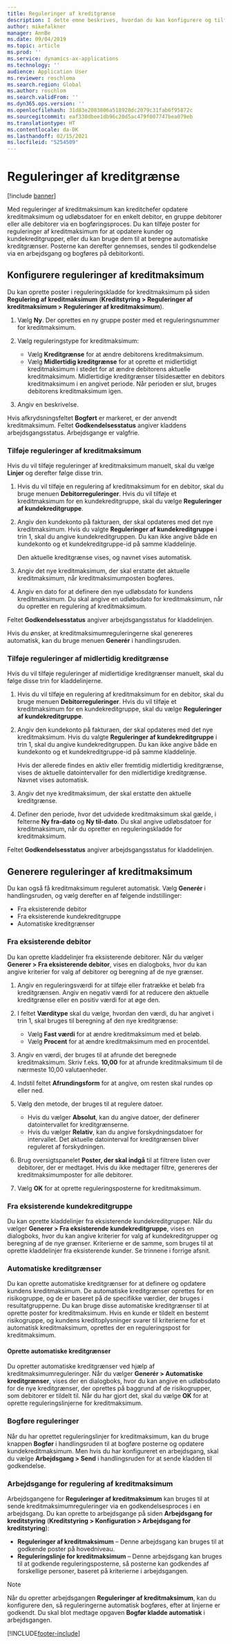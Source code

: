 ```yaml
---
title: Reguleringer af kreditgrænse
description: I dette emne beskrives, hvordan du kan konfigurere og tilføje reguleringer af kreditgrænser.
author: mikefalkner
manager: AnnBe
ms.date: 09/04/2019
ms.topic: article
ms.prod: ''
ms.service: dynamics-ax-applications
ms.technology: ''
audience: Application User
ms.reviewer: roschloma
ms.search.region: Global
ms.author: roschlom
ms.search.validFrom: ''
ms.dyn365.ops.version: ''
ms.openlocfilehash: 31d83e2083806a518928dc2079c31fab6f95872c
ms.sourcegitcommit: eaf330dbee1db96c20d5ac479f007747bea079eb
ms.translationtype: HT
ms.contentlocale: da-DK
ms.lasthandoff: 02/15/2021
ms.locfileid: "5254509"
---
```

# <a name="credit-limit-adjustments"></a>Reguleringer af kreditgrænse 

[!include [banner](../includes/banner.md)]

Med reguleringer af kreditmaksimum kan kreditchefer opdatere kreditmaksimum og udløbsdatoer for en enkelt debitor, en gruppe debitorer eller alle debitorer via en bogføringsproces. Du kan tilføje poster for reguleringer af kreditmaksimum for at opdatere kunder og kundekreditgrupper, eller du kan bruge dem til at beregne automatiske kreditgrænser. Posterne kan derefter gennemses, sendes til godkendelse via en arbejdsgang og bogføres på debitorkonti.

## <a name="set-up-credit-limit-adjustments"></a>Konfigurere reguleringer af kreditmaksimum

Du kan oprette poster i reguleringskladde for kreditmaksimum på siden **Regulering af kreditmaksimum** (**Kreditstyring \> Reguleringer af kreditmaksimum \> Reguleringer af kreditmaksimum**).

1. Vælg **Ny**. Der oprettes en ny gruppe poster med et reguleringsnummer for kreditmaksimum.
2. Vælg reguleringstype for kreditmaksimum:

    - Vælg **Kreditgrænse** for at ændre debitorens kreditmaksimum.
    - Vælg **Midlertidig kreditgrænse** for at oprette et midlertidigt kreditmaksimum i stedet for at ændre debitorens aktuelle kreditmaksimum. Midlertidige kreditgrænser tilsidesætter en debitors kreditmaksimum i en angivet periode. Når perioden er slut, bruges debitorens kreditmaksimum igen.
3. Angiv en beskrivelse. 

Hvis afkrydsningsfeltet **Bogført** er markeret, er der anvendt kreditmaksimum. Feltet **Godkendelsesstatus** angiver kladdens arbejdsgangsstatus. Arbejdsgange er valgfrie.

### <a name="add-credit-limit-adjustments"></a>Tilføje reguleringer af kreditmaksimum

Hvis du vil tilføje reguleringer af kreditmaksimum manuelt, skal du vælge **Linjer** og derefter følge disse trin.

1. Hvis du vil tilføje en regulering af kreditmaksimum for en debitor, skal du bruge menuen **Debitorreguleringer**. Hvis du vil tilføje et kreditmaksimum for en kundekreditgruppe, skal du vælge **Reguleringer af kundekreditgruppe**.
2. Angiv den kundekonto på fakturaen, der skal opdateres med det nye kreditmaksimum. Hvis du valgte **Reguleringer af kundekreditgruppe** i trin 1, skal du angive kundekreditgruppen. Du kan ikke angive både en kundekonto og et kundekreditgruppe-id på samme kladdelinje.

    Den aktuelle kreditgrænse vises, og navnet vises automatisk.

3. Angiv det nye kreditmaksimum, der skal erstatte det aktuelle kreditmaksimum, når kreditmaksimumposten bogføres.
4. Angiv en dato for at definere den nye udløbsdato for kundens kreditmaksimum. Du skal angive en udløbsdato for kreditmaksimum, når du opretter en regulering af kreditmaksimum.

Feltet **Godkendelsesstatus** angiver arbejdsgangsstatus for kladdelinjen.

Hvis du ønsker, at kreditmaksimumreguleringerne skal genereres automatisk, kan du bruge menuen **Generér** i handlingsruden.
 
### <a name="add-temporary-credit-limit-adjustments"></a>Tilføje reguleringer af midlertidig kreditgrænse

Hvis du vil tilføje reguleringer af midlertidige kreditgrænser manuelt, skal du følge disse trin for kladdelinjerne.

1. Hvis du vil tilføje en regulering af kreditmaksimum for en debitor, skal du bruge menuen **Debitorreguleringer**. Hvis du vil tilføje et kreditmaksimum for en kundekreditgruppe, skal du vælge **Reguleringer af kundekreditgruppe**.
2. Angiv den kundekonto på fakturaen, der skal opdateres med det nye kreditmaksimum. Hvis du valgte **Reguleringer af kundekreditgruppe** i trin 1, skal du angive kundekreditgruppen. Du kan ikke angive både en kundekonto og et kundekreditgruppe-id på samme kladdelinje.

    Hvis der allerede findes en aktiv eller fremtidig midlertidig kreditgrænse, vises de aktuelle datointervaller for den midlertidige kreditgrænse. Navnet vises automatisk.

3. Angiv det nye kreditmaksimum, der skal erstatte den aktuelle kreditgrænse.
4. Definer den periode, hvor det udvidede kreditmaksimum skal gælde, i felterne **Ny fra-dato** og **Ny til-dato**. Du skal angive udløbsdatoer for kreditmaksimum, når du opretter en reguleringskladde for kreditmaksimum.

Feltet **Godkendelsesstatus** angiver arbejdsgangsstatus for kladdelinjen.

## <a name="generate-credit-limit-adjustments"></a>Generere reguleringer af kreditmaksimum

Du kan også få kreditmaksimum reguleret automatisk. Vælg **Generér** i handlingsruden, og vælg derefter en af følgende indstillinger:

- Fra eksisterende debitor
- Fra eksisterende kundekreditgruppe
- Automatiske kreditgrænser

### <a name="from-existing-customer"></a>Fra eksisterende debitor

Du kan oprette kladdelinjer fra eksisterende debitorer. Når du vælger **Generer \> Fra eksisterende debitor**, vises en dialogboks, hvor du kan angive kriterier for valg af debitorer og beregning af de nye grænser.

1. Angiv en reguleringsværdi for at tilføje eller fratrække et beløb fra kreditgrænsen. Angiv en negativ værdi for at reducere den aktuelle kreditgrænse eller en positiv værdi for at øge den.
2. I feltet **Værditype** skal du vælge, hvordan den værdi, du har angivet i trin 1, skal bruges til beregning af den nye kreditgrænse:

    - Vælg **Fast værdi** for at ændre kreditmaksimum med et beløb.
    - Vælg **Procent** for at ændre kreditmaksimum med en procentdel.

3. Angiv en værdi, der bruges til at afrunde det beregnede kreditmaksimum. Skriv f.eks. **10,00** for at afrunde kreditmaksimum til de nærmeste 10,00 valutaenheder.
4. Indstil feltet **Afrundingsform** for at angive, om resten skal rundes op eller ned.
5. Vælg den metode, der bruges til at regulere datoer.

    - Hvis du vælger **Absolut**, kan du angive datoer, der definerer datointervallet for kreditgrænserne.
    - Hvis du vælger **Relativ**, kan du angive forskydningsdatoer for intervallet. Det aktuelle datointerval for kreditgrænsen bliver reguleret af forskydningen.

6. Brug oversigtspanelet **Poster, der skal indgå** til at filtrere listen over debitorer, der er medtaget. Hvis du ikke medtager filtre, genereres der kreditmaksimumposter for alle debitorer.
7. Vælg **OK** for at oprette reguleringsposterne for kreditmaksimum.

### <a name="from-existing-customer-credit-group"></a>Fra eksisterende kundekreditgruppe

Du kan oprette kladdelinjer fra eksisterende kundekreditgrupper. Når du vælger **Generer \> Fra eksisterende kundekreditgruppe**, vises en dialogboks, hvor du kan angive kriterier for valg af kundekreditgrupper og beregning af de nye grænser. Kriterierne er de samme, som bruges til at oprette kladdelinjer fra eksisterende kunder. Se trinnene i forrige afsnit.

### <a name="automatic-credit-limits"></a>Automatiske kreditgrænser

Du kan oprette automatiske kreditgrænser for at definere og opdatere kundens kreditmaksimum. De automatiske kreditgrænser oprettes for en risikogruppe, og de er baseret på de specifikke værdier, der bruges i resultatgrupperne. Du kan bruge disse automatiske kreditgrænser til at oprette poster for kreditmaksimum. Hvis en kunde er tildelt en bestemt risikogruppe, og kundens kreditoplysninger svarer til kriterierne for et automatisk kreditmaksimum, oprettes der en reguleringspost for kreditmaksimum.

#### <a name="create-automatic-credit-limits"></a>Oprette automatiske kreditgrænser

Du opretter automatiske kreditgrænser ved hjælp af kreditmaksimumreguleringer. Når du vælger **Generér \> Automatiske kreditgrænser**, vises der en dialogboks, hvor du kan angive en udløbsdato for de nye kreditgrænser, der oprettes på baggrund af de risikogrupper, som debitorer er tildelt til. Når du har gjort det, skal du vælge **OK** for at oprette reguleringslinjerne for kreditmaksimum.

### <a name="post-adjustments"></a>Bogføre reguleringer

Når du har oprettet reguleringslinjer for kreditmaksimum, kan du bruge knappen **Bogfør** i handlingsruden til at bogføre posterne og opdatere kundekreditmaksimum. Men hvis du har konfigureret en arbejdsgang, skal du vælge **Arbejdsgang \> Send** i handlingsruden for at sende kladden til godkendelse.

### <a name="credit-limit-adjustments-workflows"></a>Arbejdsgange for regulering af kreditmaksimum

Arbejdsgangene for **Reguleringer af kreditmaksimum** kan bruges til at sende kreditmaksimumreguleringer via en godkendelsesproces i en arbejdsgang. Du kan oprette to arbejdsgange på siden **Arbejdsgang for kreditstyring** (**Kreditstyring \> Konfiguration \> Arbejdsgang for kreditstyring**):

- **Reguleringer af kreditmaksimum** – Denne arbejdsgang kan bruges til at godkende poster på hovedniveau.
- **Reguleringslinje for kreditmaksimum** – Denne arbejdsgang kan bruges til at godkende reguleringsposterne, så posterne kan godkendes af forskellige personer, baseret på kriterierne i arbejdsgangen.

> [!NOTE]
> Når du opretter arbejdsgangen **Reguleringer af kreditmaksimum**, kan du konfigurere den, så reguleringerne automatisk bogføres, efter at linjerne er godkendt. Du skal blot medtage opgaven **Bogfør kladde automatisk** i arbejdsgangen.


[!INCLUDE[footer-include](../../includes/footer-banner.md)]